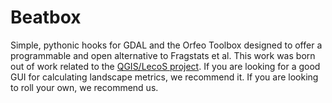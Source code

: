 # Beatbox
Simple, pythonic hooks for GDAL and the Orfeo Toolbox designed to offer a programmable and open alternative to Fragstats et al. This work was born out of work related to the [QGIS/LecoS project](http://conservationecology.wordpress.com/lecos-land-cover-statistics/ "LecoS"). If you are looking for a good GUI for calculating landscape metrics, we recommend it. If you are looking to roll your own, we recommend us.
